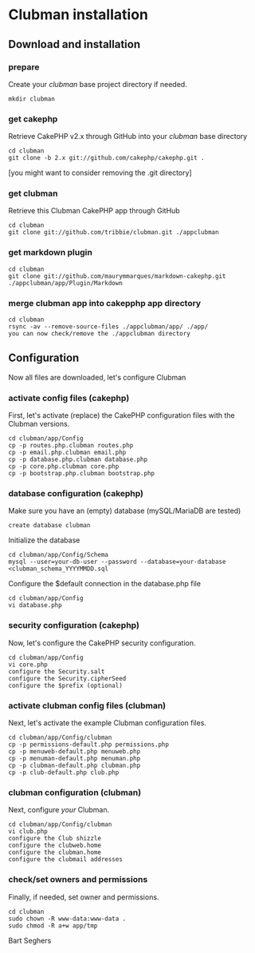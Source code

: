 Clubman installation
====================

## Download and installation


### prepare

Create your *clubman* base project directory if needed.

    mkdir clubman


### get cakephp

Retrieve CakePHP v2.x through GitHub into your *clubman* base directory

    cd clubman
    git clone -b 2.x git://github.com/cakephp/cakephp.git .

[you might want to consider removing the .git directory]

### get clubman

Retrieve this Clubman CakePHP app through GitHub

    cd clubman
    git clone git://github.com/tribbie/clubman.git ./appclubman


### get markdown plugin

    cd clubman
    git clone git://github.com/maurymmarques/markdown-cakephp.git ./appclubman/app/Plugin/Markdown

### merge clubman app into cakepphp app directory

    cd clubman
    rsync -av --remove-source-files ./appclubman/app/ ./app/
    you can now check/remove the ./appclubman directory


## Configuration

Now all files are downloaded, let's configure Clubman

### activate config files (cakephp)

First, let's activate (replace) the CakePHP configuration files with the Clubman versions.

    cd clubman/app/Config
    cp -p routes.php.clubman routes.php
    cp -p email.php.clubman email.php
    cp -p database.php.clubman database.php
    cp -p core.php.clubman core.php
    cp -p bootstrap.php.clubman bootstrap.php


### database configuration (cakephp)

Make sure you have an (empty) database (mySQL/MariaDB are tested)

    create database clubman

Initialize the database

    cd clubman/app/Config/Schema
    mysql --user=your-db-user --password --database=your-database <clubman_schema_YYYYMMDD.sql

Configure the $default connection in the database.php file

    cd clubman/app/Config
    vi database.php


### security configuration (cakephp)

Now, let's configure the CakePHP security configuration.

    cd clubman/app/Config
    vi core.php
    configure the Security.salt
    configure the Security.cipherSeed
    configure the $prefix (optional)


### activate clubman config files (clubman)

Next, let's activate the example Clubman configuration files.

    cd clubman/app/Config/clubman
    cp -p permissions-default.php permissions.php
    cp -p menuweb-default.php menuweb.php
    cp -p menuman-default.php menuman.php
    cp -p clubman-default.php clubman.php
    cp -p club-default.php club.php


### clubman configuration (clubman)

Next, configure *your* Clubman.

    cd clubman/app/Config/clubman
    vi club.php
    configure the Club shizzle
    configure the clubweb.home
    configure the clubman.home
    configure the clubmail addresses


### check/set owners and permissions

Finally, if needed, set owner and permissions.

    cd clubman
    sudo chown -R www-data:www-data .
    sudo chmod -R a+w app/tmp



Bart Seghers
